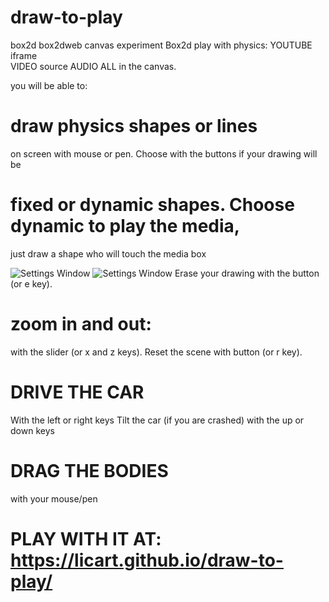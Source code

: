# draw-to-play
box2d box2dweb canvas experiment
Box2d play with physics:
YOUTUBE iframe  
VIDEO source 
AUDIO 
ALL in the canvas.

you will be able to:
# draw physics shapes or lines 
on screen with mouse or pen.
Choose with the buttons if your drawing will be 
# fixed or dynamic shapes. Choose dynamic to play the media,
just draw a shape who will touch the media box

![Settings Window](https://raw.github.com/licart/draw-to-play/gh-pages/Capturedraw.PNG) 
![Settings Window](https://raw.github.com/licart/draw-to-play/gh-pages/Capturedraw2.PNG)
Erase your drawing with the button (or e key).

# zoom in and out: 
with the slider (or x and z keys).
Reset the scene with button (or r key).

# DRIVE THE CAR 
With the left or right keys
Tilt the car (if you are crashed) with the up or down keys
# DRAG THE BODIES 
with your mouse/pen

# PLAY WITH IT AT: https://licart.github.io/draw-to-play/

